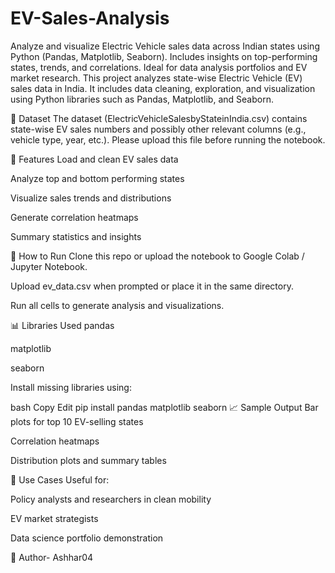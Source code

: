 # EV-Sales-Analysis
Analyze and visualize Electric Vehicle sales data across Indian states using Python (Pandas, Matplotlib, Seaborn). Includes insights on top-performing states, trends, and correlations. Ideal for data analysis portfolios and EV market research.
This project analyzes state-wise Electric Vehicle (EV) sales data in India. It includes data cleaning, exploration, and visualization using Python libraries such as Pandas, Matplotlib, and Seaborn.

📁 Dataset
The dataset (ElectricVehicleSalesbyStateinIndia.csv) contains state-wise EV sales numbers and possibly other relevant columns (e.g., vehicle type, year, etc.). Please upload this file before running the notebook.

🔧 Features
Load and clean EV sales data

Analyze top and bottom performing states

Visualize sales trends and distributions

Generate correlation heatmaps

Summary statistics and insights

🚀 How to Run
Clone this repo or upload the notebook to Google Colab / Jupyter Notebook.

Upload ev_data.csv when prompted or place it in the same directory.

Run all cells to generate analysis and visualizations.

📊 Libraries Used
pandas

matplotlib

seaborn

Install missing libraries using:

bash
Copy
Edit
pip install pandas matplotlib seaborn
📈 Sample Output
Bar plots for top 10 EV-selling states

Correlation heatmaps

Distribution plots and summary tables

📎 Use Cases
Useful for:

Policy analysts and researchers in clean mobility

EV market strategists

Data science portfolio demonstration

📝 Author-
Ashhar04

